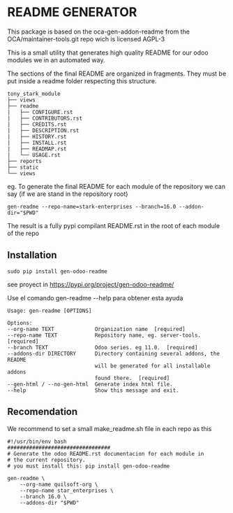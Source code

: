 
README GENERATOR
================
This package is based on the oca-gen-addon-readme from the OCA/maintainer-tools.git repo
wich is licensed AGPL-3

This is a small utility that generates high quality README for our odoo modules we
in an automated way.

The sections of the final README are organized in fragments. They must be put inside a
readme folder respecting this structure.

    tony_stark_module
    ├── views
    ├── readme
    |   ├── CONFIGURE.rst
    |   ├── CONTRIBUTORS.rst
    |   ├── CREDITS.rst
    |   ├── DESCRIPTION.rst
    |   ├── HISTORY.rst
    |   ├── INSTALL.rst
    |   ├── READMAP.rst
    |   └── USAGE.rst
    ├── reports
    ├── static
    └── views

eg. To generate the final README for each module of the repository we can say (if we are stand in the repository root)

    gen-readme --repo-name=stark-enterprises --branch=16.0 --addon-dir="$PWD"

The result is a fully pypi compilant README.rst in the root of each module of the repo


Installation
------------

    sudo pip install gen-odoo-readme

see proyect in https://pypi.org/project/gen-odoo-readme/

Use el comando gen-readme --help para obtener esta ayuda

    Usage: gen-readme [OPTIONS]

    Options:
    --org-name TEXT             Organization name  [required]
    --repo-name TEXT            Repository name, eg. server-tools.  [required]
    --branch TEXT               Odoo series. eg 11.0.  [required]
    --addons-dir DIRECTORY      Directory containing several addons, the README
                                will be generated for all installable addons
                                found there.  [required]
    --gen-html / --no-gen-html  Generate index html file.
    --help                      Show this message and exit.

Recomendation
-------------

We recommend to set a small make_readme.sh file in each repo as this

    #!/usr/bin/env bash
    #################################
    # Generate the odoo README.rst documentacion for each module in
    # the current repository.
    # you must install this: pip install gen-odoo-readme

    gen-readme \
        --org-name quilsoft-org \
        --repo-name star_enterprises \
        --branch 16.0 \
        --addons-dir "$PWD"
